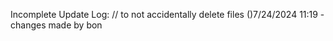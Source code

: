 Incomplete Update Log: 
// to not accidentally delete files
()7/24/2024 11:19 - changes made by bon
